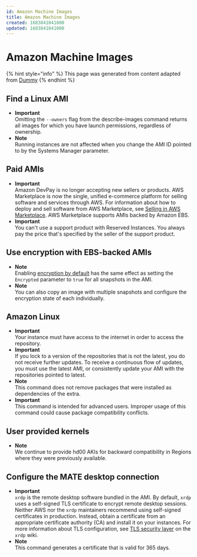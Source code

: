 ```yaml
---
id: Amazon Machine Images
title: Amazon Machine Images
created: 1683841041000
updated: 1683841041000
---
```

# Amazon Machine Images
{% hint style="info" %}
This page was generated from content adapted from [Dummy](https://docs.aws.amazon.com/ec2/index.html)
{% endhint %}
## Find a Linux AMI

- **Important**  
Omitting the `--owners` flag from the describe\-images command returns all images for which you have launch permissions, regardless of ownership\.
- **Note**  
Running instances are not affected when you change the AMI ID pointed to by the Systems Manager parameter\.


## Paid AMIs

- **Important**  
Amazon DevPay is no longer accepting new sellers or products\. AWS Marketplace is now the single, unified e\-commerce platform for selling software and services through AWS\. For information about how to deploy and sell software from AWS Marketplace, see [Selling in AWS Marketplace](http://aws.amazon.com/marketplace/partners/management-tour)\. AWS Marketplace supports AMIs backed by Amazon EBS\.
- **Important**  
You can't use a support product with Reserved Instances\. You always pay the price that's specified by the seller of the support product\.


## Use encryption with EBS-backed AMIs

- **Note**  
Enabling [encryption by default](EBSEncryption.md#encryption-by-default) has the same effect as setting the `Encrypted` parameter to `true` for all snapshots in the AMI\.
- **Note**  
You can also copy an image with multiple snapshots and configure the encryption state of each individually\.


## Amazon Linux

- **Important**  
Your instance must have access to the internet in order to access the repository\.
- **Important**  
If you lock to a version of the repositories that is not the latest, you do not receive further updates\. To receive a continuous flow of updates, you must use the latest AMI, or consistently update your AMI with the repositories pointed to latest\.
- **Note**  
This command does not remove packages that were installed as dependencies of the extra\.
- **Important**  
This command is intended for advanced users\. Improper usage of this command could cause package compatibility conflicts\.


## User provided kernels

- **Note**  
We continue to provide hd00 AKIs for backward compatibility in Regions where they were previously available\.


## Configure the MATE desktop connection

- **Important**  
`xrdp` is the remote desktop software bundled in the AMI\. By default, `xrdp` uses a self\-signed TLS certificate to encrypt remote desktop sessions\. Neither AWS nor the `xrdp` maintainers recommend using self\-signed certificates in production\. Instead, obtain a certificate from an appropriate certificate authority \(CA\) and install it on your instances\. For more information about TLS configuration, see [TLS security layer](https://github.com/neutrinolabs/xrdp/wiki/TLS-security-layer) on the `xrdp` wiki\.
- **Note**  
This command generates a certificate that is valid for 365 days\.


